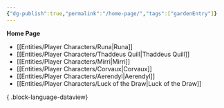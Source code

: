 ```yaml
---
{"dg-publish":true,"permalink":"/home-page/","tags":["gardenEntry"]}
---
```


**Home Page**

- [[Entities/Player Characters/Runa\|Runa]]
- [[Entities/Player Characters/Thaddeus Quill\|Thaddeus Quill]]
- [[Entities/Player Characters/Mirri\|Mirri]]
- [[Entities/Player Characters/Corvaux\|Corvaux]]
- [[Entities/Player Characters/Aerendyl\|Aerendyl]]
- [[Entities/Player Characters/Luck of the Draw\|Luck of the Draw]]

{ .block-language-dataview}